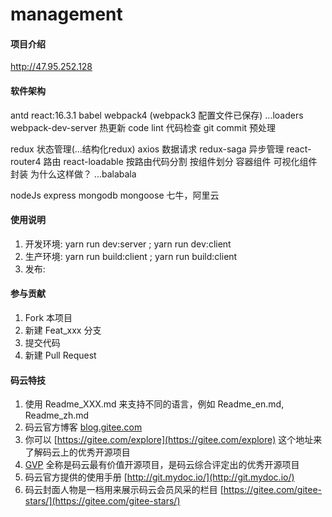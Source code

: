 # management

#### 项目介绍

http://47.95.252.128

#### 软件架构

antd
react:16.3.1
babel
webpack4 (webpack3 配置文件已保存)
...loaders
webpack-dev-server 热更新
code lint 代码检查
git commit 预处理

redux 状态管理(...结构化redux)
axios 数据请求
redux-saga 异步管理
react-router4 路由
react-loadable 按路由代码分割
按组件划分
容器组件 可视化组件 封装
为什么这样做？ ...balabala

nodeJs
express
mongodb
mongoose
七牛，阿里云

#### 使用说明

1. 开发环境: yarn run dev:server ; yarn run dev:client
2. 生产环境: yarn run build:client ; yarn run build:client
3. 发布:

#### 参与贡献

1. Fork 本项目
2. 新建 Feat_xxx 分支
3. 提交代码
4. 新建 Pull Request


#### 码云特技

1. 使用 Readme\_XXX.md 来支持不同的语言，例如 Readme\_en.md, Readme\_zh.md
2. 码云官方博客 [blog.gitee.com](https://blog.gitee.com)
3. 你可以 [https://gitee.com/explore](https://gitee.com/explore) 这个地址来了解码云上的优秀开源项目
4. [GVP](https://gitee.com/gvp) 全称是码云最有价值开源项目，是码云综合评定出的优秀开源项目
5. 码云官方提供的使用手册 [http://git.mydoc.io/](http://git.mydoc.io/)
6. 码云封面人物是一档用来展示码云会员风采的栏目 [https://gitee.com/gitee-stars/](https://gitee.com/gitee-stars/)
